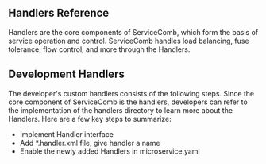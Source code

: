 ## Handlers Reference
Handlers are the core components of ServiceComb, which form the basis of service operation and control. ServiceComb handles load balancing, fuse tolerance, flow control, and more through the Handlers.

## Development Handlers
The developer's custom handlers consists of the following steps. Since the core component of ServiceComb is the handlers, developers can refer to the implementation of the handlers directory to learn more about the Handlers. Here are a few key steps to summarize:

* Implement Handler interface
* Add *.handler.xml file, give handler a name
* Enable the newly added Handlers in microservice.yaml
